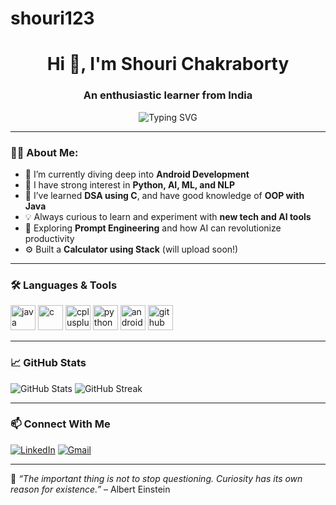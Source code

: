 # shouri123

<h1 align="center">Hi 👋, I'm Shouri Chakraborty</h1>
<h3 align="center">An enthusiastic learner from India</h3>

<p align="center">
  <img src="https://readme-typing-svg.demolab.com?font=Fira+Code&size=22&pause=1000&color=00F7FF&center=true&vCenter=true&width=435&lines=Passionate+about+AI+%7C+ML+%7C+NLP;Exploring+Android+Development;Love+learning+new+tech+every+day!" alt="Typing SVG" />
</p>

---

### 🧑‍💻 About Me:

- 🌱 I’m currently diving deep into **Android Development**
- 🤖 I have strong interest in **Python, AI, ML, and NLP**
- 🧠 I’ve learned **DSA using C**, and have good knowledge of **OOP with Java**
- 💡 Always curious to learn and experiment with **new tech and AI tools**
- 🧠 Exploring **Prompt Engineering** and how AI can revolutionize productivity
- ⚙️ Built a **Calculator using Stack** (will upload soon!)

---

### 🛠️ Languages & Tools

<p align="left">
  <img src="https://cdn.jsdelivr.net/gh/devicons/devicon/icons/java/java-original.svg" alt="java" width="40" height="40"/>
  <img src="https://cdn.jsdelivr.net/gh/devicons/devicon/icons/c/c-original.svg" alt="c" width="40" height="40"/>
  <img src="https://cdn.jsdelivr.net/gh/devicons/devicon/icons/cplusplus/cplusplus-original.svg" alt="cplusplus" width="40" height="40"/>
  <img src="https://cdn.jsdelivr.net/gh/devicons/devicon/icons/python/python-original.svg" alt="python" width="40" height="40"/>
  <img src="https://cdn.jsdelivr.net/gh/devicons/devicon/icons/android/android-original.svg" alt="android" width="40" height="40"/>
  <img src="https://cdn.jsdelivr.net/gh/devicons/devicon/icons/github/github-original.svg" alt="github" width="40" height="40"/>
</p>

---

### 📈 GitHub Stats

<p align="left">
  <img src="https://github-readme-stats.vercel.app/api?username=shouri123&show_icons=true&theme=tokyonight" alt="GitHub Stats"/>
  <img src="https://github-readme-streak-stats.herokuapp.com?user=your-shouri123&theme=tokyonight" alt="GitHub Streak"/>
</p>

---

### 📫 Connect With Me

[![LinkedIn](https://img.shields.io/badge/LinkedIn-blue?style=for-the-badge&logo=linkedin)]([https://linkedin.com/in/your-profile](https://www.linkedin.com/in/shouri-chakraborty-224b5330b/))
[![Gmail](https://img.shields.io/badge/Gmail-red?style=for-the-badge&logo=gmail)](mailto:chakrabortyshouri@gmail.com)

---

🧩 *“The important thing is not to stop questioning. Curiosity has its own reason for existence.”* – Albert Einstein
